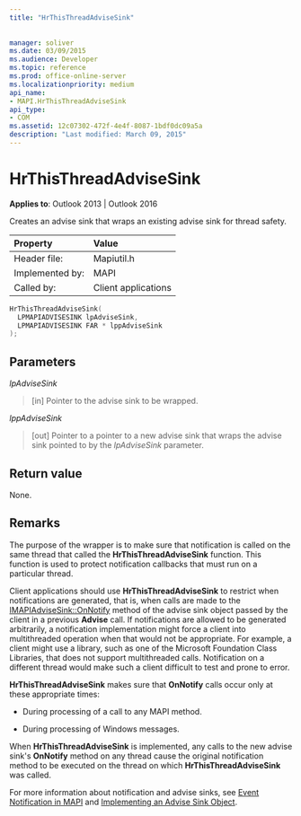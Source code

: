 ```yaml
---
title: "HrThisThreadAdviseSink"
 
 
manager: soliver
ms.date: 03/09/2015
ms.audience: Developer
ms.topic: reference
ms.prod: office-online-server
ms.localizationpriority: medium
api_name:
- MAPI.HrThisThreadAdviseSink
api_type:
- COM
ms.assetid: 12c07302-472f-4e4f-8087-1bdf0dc09a5a
description: "Last modified: March 09, 2015"
---
```


# HrThisThreadAdviseSink

  
  
**Applies to**: Outlook 2013 | Outlook 2016 
  
Creates an advise sink that wraps an existing advise sink for thread safety. 
  
|Property |Value |
|:-----|:-----|
|Header file:  <br/> |Mapiutil.h  <br/> |
|Implemented by:  <br/> |MAPI  <br/> |
|Called by:  <br/> |Client applications  <br/> |
   
```cpp
HrThisThreadAdviseSink(
  LPMAPIADVISESINK lpAdviseSink,
  LPMAPIADVISESINK FAR * lppAdviseSink
);
```

## Parameters

 _lpAdviseSink_
  
> [in] Pointer to the advise sink to be wrapped. 
    
 _lppAdviseSink_
  
> [out] Pointer to a pointer to a new advise sink that wraps the advise sink pointed to by the  _lpAdviseSink_ parameter. 
    
## Return value

None.
  
## Remarks

The purpose of the wrapper is to make sure that notification is called on the same thread that called the **HrThisThreadAdviseSink** function. This function is used to protect notification callbacks that must run on a particular thread. 
  
Client applications should use **HrThisThreadAdviseSink** to restrict when notifications are generated, that is, when calls are made to the [IMAPIAdviseSink::OnNotify](imapiadvisesink-onnotify.md) method of the advise sink object passed by the client in a previous **Advise** call. If notifications are allowed to be generated arbitrarily, a notification implementation might force a client into multithreaded operation when that would not be appropriate. For example, a client might use a library, such as one of the Microsoft Foundation Class Libraries, that does not support multithreaded calls. Notification on a different thread would make such a client difficult to test and prone to error. 
  
 **HrThisThreadAdviseSink** makes sure that **OnNotify** calls occur only at these appropriate times: 
  
- During processing of a call to any MAPI method. 
    
- During processing of Windows messages. 
    
When **HrThisThreadAdviseSink** is implemented, any calls to the new advise sink's **OnNotify** method on any thread cause the original notification method to be executed on the thread on which **HrThisThreadAdviseSink** was called. 
  
For more information about notification and advise sinks, see [Event Notification in MAPI](event-notification-in-mapi.md) and [Implementing an Advise Sink Object](implementing-an-advise-sink-object.md). 
  

